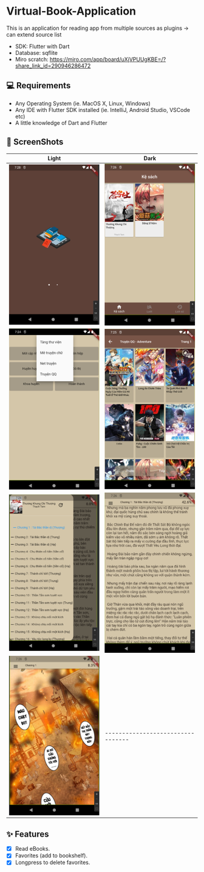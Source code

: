 # Virtual-Book-Application

This is an application for reading app from multiple sources as plugins -> can extend source list

- SDK: Flutter with Dart
- Database: sqflite
- Miro scratch: https://miro.com/app/board/uXjVPUUgKBE=/?share_link_id=290946286472

## 💻 Requirements

- Any Operating System (ie. MacOS X, Linux, Windows)
- Any IDE with Flutter SDK installed (ie. IntelliJ, Android Studio, VSCode etc)
- A little knowledge of Dart and Flutter

## 📸 ScreenShots

<!-- <img src=img/mockup.png"/> -->

| Light                             | Dark                              |
| --------------------------------- | --------------------------------- |
| <img src="img/0.png" width="400">  | <img src="img/1.png" width="400">  |
| <img src="img/2.png" width="400">  | <img src="img/3.png" width="400">  |
| <img src="img/4.png" width="400">  | <img src="img/5.png" width="400">  |
| <img src="img/6.png" width="400">  | --------------------------------- |

## ✨ Features

- [x] Read eBooks.
- [x] Favorites (add to bookshelf).
- [x] Longpress to delete favorites.
